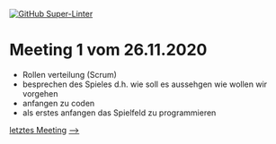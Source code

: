 

[![GitHub Super-Linter](https://github.com/AmmourMaurice/4Gewinnt/workflows/Lint%20Code%20Base/badge.svg)](https://github.com/marketplace/actions/super-linter)

# Meeting 1 vom 26.11.2020

- Rollen verteilung (Scrum)
- besprechen des Spieles d.h. wie soll es aussehgen wie wollen wir vorgehen
- anfangen zu coden
- als erstes anfangen das Spielfeld zu programmieren


[letztes Meeting](Meeting/Meeting10.md) [-->](Meeting/Meeting2.md)
